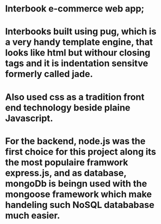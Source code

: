 # Interbook e-commerce web app;

# Interbooks built using pug, which is a very handy template engine, that looks like html but withour closing tags and it is indentation sensitve formerly called jade.

# Also used css as a tradition front end technology beside plaine Javascript.

# For the backend, node.js was the first choice for this project along its the most populaire framwork express.js, and as database, mongoDb is beingn used with the mongoose framework which make handeling such NoSQL datababase much easier.
